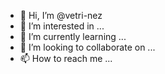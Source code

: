 - 👋 Hi, I’m @vetri-nez
- 👀 I’m interested in ...
- 🌱 I’m currently learning ...
- 💞️ I’m looking to collaborate on ...
- 📫 How to reach me ...

<!---
vetri-nez/vetri-nez is a ✨ special ✨ repository because its `README.md` (this file) appears on your GitHub profile.
You can click the Preview link to take a look at your changes.
--->

